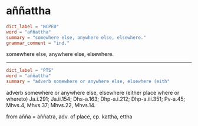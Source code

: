 # aññattha

``` toml
dict_label = "NCPED"
word = "aññattha"
summary = "somewhere else, anywhere else, elsewhere."
grammar_comment = "ind."
```

somewhere else, anywhere else, elsewhere.

--------------------

``` toml
dict_label = "PTS"
word = "aññattha"
summary = "adverb somewhere or anywhere else, elsewhere (eith"
```

adverb somewhere or anywhere else, elsewhere (either place where or whereto) Ja.i.291; Ja.ii.154; Dhs\-a.163; Dhp\-a.i.212; Dhp\-a.iii.351; Pv\-a.45; Mhvs.4, Mhvs.37; Mhvs.22, Mhvs.14.

from añña = aññatra, adv. of place, cp. kattha, ettha

